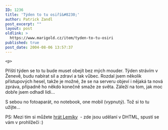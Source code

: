 ```yaml
---
ID: 1236
title: 'Týden to tu osiří&#8230;'
author: Patrick Zandl
post_excerpt: ""
layout: post
oldlink: >
  https://www.marigold.cz/item/tyden-to-tu-osiri
published: true
post_date: 2004-08-06 13:57:37
---
```

	<p>
Příští týden se to tu bude muset obejít bez mých mouder. Týden strávím v Ženevě, budu nabírat sil a zdraví a tak vůbec. Rozdal jsem několik přístupových hesel, takže je možné, že se na serveru objeví i nějaká ta nová zpráva, případně ho někdo konečně smaže ze světa. Záleží na tom, jak moc dobře jsem odhadl lidi... </p>
<p>
S sebou no fotoaparát, no notebook, one mobil (vypnutý). Tož si to tu užijte...</p>
<p>
PS: Mezi tím si můžete <a href="http://snesorama.net/flash/lemmings/index.html">hrát Lemíky</a>  - zde jsou udělaní v DHTML, spustí se vám v prohlížeči :)</p>
